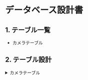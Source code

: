 # データベース設計書

## 1. テーブル一覧
- カメラテーブル
  
## 2. テーブル設計

<details>
<summary>カメラテーブル</summary>
  
| No | 物理名 | 論理名 | データ型 | 備考 |  
|---|---|---|---|---|  
| 1 | cameraId | カメラID | Number | |  
| 2 | cameraName | カメラ名 | String | |  
| 3 | cameraIp | カメラIPアドレス | Number |  |  
| 4 | masking | マスキングフラグ | Bool | True:マスキングON False:マスキングOFF |  

</details>
